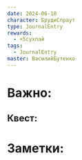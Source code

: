 ```yaml
---
date: 2024-06-10
character: БрудиСпраут
type: JournalEntry
rewards:
  - +5сухпай
tags:
  - JournalEntry
master: ВасилийБутенко
---
```

# Важно:

## Квест:

# Заметки:
